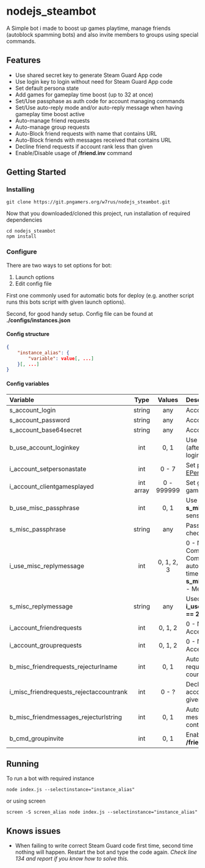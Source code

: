# nodejs_steambot
A Simple bot i made to boost up games playtime, manage friends (autoblock spamming bots) and also invite members to groups using special commands.
## Features

* Use shared secret key to generate Steam Guard App code
* Use login key to login without need for Steam Guard App code
* Set default persona state
* Add games for gameplay time boost (up to 32 at once)
* Set/Use passphase as auth code for account managing commands
* Set/Use auto-reply mode and/or auto-reply message when having gameplay time boost active
* Auto-manage friend requests
* Auto-manage group requests
* Auto-Block friend requests with name that contains URL
* Auto-Block friends with messages received that contains URL
* Decline friend requests if account rank less than given
* Enable/Disable usage of **/friend.inv** command

## Getting Started
### Installing
```
git clone https://git.pngamers.org/w7rus/nodejs_steambot.git
```
Now that you downloaded/cloned this project, run installation of required dependencies
```
cd nodejs_steambot
npm install
```
### Configure
There are two ways to set options for bot:
1. Launch options
2. Edit config file

First one commonly used for automatic bots for deploy (e.g. another script runs this bots script with given launch options).

Second, for good handy setup. Config file can be found at **./configs/instances.json**

#### Config structure
```json
{
    "instance_alias": {
        "variable": value[, ...]
    }[, ...]
}
```

#### Config variables
| Variable | Type | Values | Description |
|:-|:-:|:-:|:-|
| s_account_login | string | any | Account login |
| s_account_password | string | any | Account password |
| s_account_base64secret | string | any | Account shared secret key |
| b_use_account_loginkey | int | 0, 1 | Use account login key (after one successful login) |
| i_account_setpersonastate | int | 0 - 7 | Set persona state on login [EPersonaState](https://github.com/DoctorMcKay/node-steam-user/blob/master/enums/EPersonaState.js)|
| i_account_clientgamesplayed | int array | 0 - 999999 | Set games to boost gameplay time |
| b_use_misc_passphrase | int | 0, 1 | Use passphrase from **s_misc_passphrase** in sensetive commands |
| s_misc_passphrase | string | any | Passphrase to use for auth checks on commands |
| i_use_misc_replymessage | int | 0, 1, 2, 3 | 0 - No action, 1 - Command validation, 2 - Command validation + auto-reply on gameplay time boost with **s_misc_replymessage**, 3 - Message mirror |
| s_misc_replymessage | string | any | Used only when **i_use_misc_replymessage == 2** |
| i_account_friendrequests | int | 0, 1, 2 | 0 - No Action, 1 - Auto-Accept, 2 - Auto-Reject |
| i_account_grouprequests | int | 0, 1, 2 | 0 - No Action, 1 - Auto-Accept, 2 - Auto-Reject |
| b_misc_friendrequests_rejecturlname | int | 0, 1 | Auto-Blocks friend requests with name that countains URL |
| i_misc_friendrequests_rejectaccountrank | int | 0 - ? | Decline friend requests if account rank less than given |
| b_misc_friendmessages_rejecturlstring | int | 0, 1 | Auto-Block friends with messages received that contains URL |
| b_cmd_groupinvite | int | 0, 1 | Enable/Disable usage of **/friend.inv** command |

## Running
To run a bot with required instance
```
node index.js --selectinstance="instance_alias"
```
or using screen
```
screen -S screen_alias node index.js --selectinstance="instance_alias"
```

## Knows issues
* When failing to write correct Steam Guard code first time, second time nothing will happen. Restart the bot and type the code again. _Check line 134 and report if you know how to solve this._